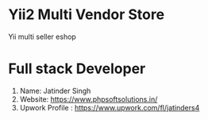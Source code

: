 # Yii2 Multi Vendor Store
Yii multi seller eshop
# Full stack Developer
1. Name: Jatinder Singh
2. Website: https://www.phpsoftsolutions.in/
3. Upwork Profile : https://www.upwork.com/fl/jatinders4
